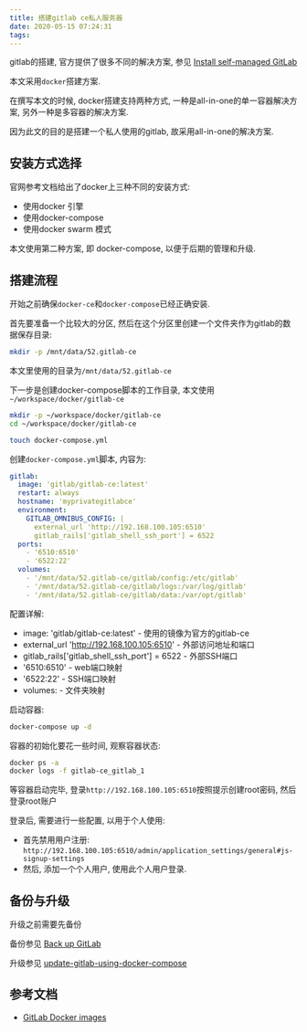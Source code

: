 ```yaml
---
title: 搭建gitlab ce私人服务器
date: 2020-05-15 07:24:31
tags:
---
```


gitlab的搭建, 官方提供了很多不同的解决方案, 参见 [Install self-managed GitLab](https://about.gitlab.com/install/)

本文采用`docker`搭建方案.

在撰写本文的时候, docker搭建支持两种方式, 一种是all-in-one的单一容器解决方案, 另外一种是多容器的解决方案.

因为此文的目的是搭建一个私人使用的gitlab, 故采用all-in-one的解决方案.

## 安装方式选择

官网参考文档给出了docker上三种不同的安装方式:

- 使用docker 引擎
- 使用docker-compose
- 使用docker swarm 模式

本文使用第二种方案, 即 docker-compose, 以便于后期的管理和升级.

## 搭建流程

开始之前确保`docker-ce`和`docker-compose`已经正确安装.

首先要准备一个比较大的分区, 然后在这个分区里创建一个文件夹作为gitlab的数据保存目录:

```bash
mkdir -p /mnt/data/52.gitlab-ce
```

本文里使用的目录为`/mnt/data/52.gitlab-ce`

下一步是创建docker-compose脚本的工作目录, 本文使用`~/workspace/docker/gitlab-ce`

```bash
mkdir -p ~/workspace/docker/gitlab-ce
cd ~/workspace/docker/gitlab-ce

touch docker-compose.yml
```

创建`docker-compose.yml`脚本, 内容为:

```yaml
gitlab:
  image: 'gitlab/gitlab-ce:latest'
  restart: always
  hostname: 'myprivategitlabce'
  environment:
    GITLAB_OMNIBUS_CONFIG: |
      external_url 'http://192.168.100.105:6510'
      gitlab_rails['gitlab_shell_ssh_port'] = 6522
  ports:
    - '6510:6510'
    - '6522:22'
  volumes:
    - '/mnt/data/52.gitlab-ce/gitlab/config:/etc/gitlab'
    - '/mnt/data/52.gitlab-ce/gitlab/logs:/var/log/gitlab'
    - '/mnt/data/52.gitlab-ce/gitlab/data:/var/opt/gitlab'
```

配置详解:

- image: 'gitlab/gitlab-ce:latest' - 使用的镜像为官方的gitlab-ce
- external_url 'http://192.168.100.105:6510' - 外部访问地址和端口
- gitlab_rails['gitlab_shell_ssh_port'] = 6522 - 外部SSH端口
- '6510:6510' - web端口映射
- '6522:22' - SSH端口映射
- volumes: - 文件夹映射

启动容器:

```bash
docker-compose up -d
```

容器的初始化要花一些时间, 观察容器状态:

```bash
docker ps -a
docker logs -f gitlab-ce_gitlab_1
```

等容器启动完毕, 登录`http://192.168.100.105:6510`按照提示创建root密码, 然后登录root账户

登录后, 需要进行一些配置, 以用于个人使用:

- 首先禁用用户注册: `http://192.168.100.105:6510/admin/application_settings/general#js-signup-settings`
- 然后, 添加一个个人用户, 使用此个人用户登录.

## 备份与升级

升级之前需要先备份

备份参见 [Back up GitLab](https://docs.gitlab.com/omnibus/docker/#back-up-gitlab)

升级参见 [update-gitlab-using-docker-compose](https://docs.gitlab.com/omnibus/docker/#update-gitlab-using-docker-compose)

## 参考文档

- [GitLab Docker images](https://docs.gitlab.com/omnibus/docker/)
